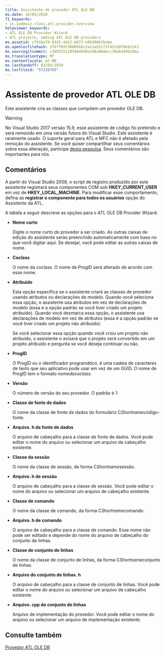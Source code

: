 ```yaml
---
title: Assistente de provedor ATL OLE DB
ms.date: 10/03/2018
f1_keywords:
- vc.codewiz.class.atl.provider.overview
helpviewer_keywords:
- ATL OLE DB Provider Wizard
- ATL projects, adding ATL OLE DB providers
ms.assetid: cf91ba78-01d1-4d12-b673-e95d96bfbebe
ms.openlocfilehash: 3f8ff69fd80056bc2ac5a52cf3f42c69f8e8c543
ms.sourcegitcommit: c3093251193944840e3d0a068ecc30e6449624ba
ms.translationtype: MT
ms.contentlocale: pt-BR
ms.lasthandoff: 03/04/2019
ms.locfileid: "57258769"
---
```

# <a name="atl-ole-db-provider-wizard"></a>Assistente de provedor ATL OLE DB

Este assistente cria as classes que compõem um provedor OLE DB.

> [!WARNING]
> No Visual Studio 2017 versão 15.9, esse assistente de código foi preterido e será removido em uma versão futura do Visual Studio. Este assistente é raramente usado. O suporte geral para ATL e MFC não é afetado pela remoção do assistente. Se você quiser compartilhar seus comentários sobre essa alteração, participe [desta pesquisa](https://www.surveymonkey.com/r/QDWKKCN). Seus comentários são importantes para nós.

## <a name="remarks"></a>Comentários

A partir do Visual Studio 2008, o script de registro produzido por este assistente registrará seus componentes COM sob **HKEY_CURRENT_USER** em vez de **HKEY_LOCAL_MACHINE**. Para modificar esse comportamento, defina as **registrar o componente para todos os usuários** opção do Assistente da ATL.

A tabela a seguir descreve as opções para o ATL OLE DB Provider Wizard:

- **Nome curto**

   Digite o nome curto do provedor a ser criado. As outras caixas de edição do assistente serão preenchido automaticamente com base no que você digitar aqui. Se desejar, você pode editar as outras caixas de nome.

- **Coclass**

   O nome da coclass. O nome de ProgID será alterado de acordo com esse nome.

- **Atribuído**

   Esta opção especifica se o assistente criará as classes de provedor usando atributos ou declarações de modelo. Quando você seleciona essa opção, o assistente usa atributos em vez de declarações de modelo (essa é a opção padrão se você tiver criado um projeto atribuído). Quando você desmarca essa opção, o assistente usa declarações de modelo em vez de atributos (essa é a opção padrão se você tiver criado um projeto não atribuído).

   Se você selecionar essa opção quando você criou um projeto não atribuído, o assistente o avisará que o projeto será convertido em um projeto atribuído e pergunta se você deseja continuar ou não.

- **ProgID**

   O ProgID ou o identificador programático, é uma cadeia de caracteres de texto que seu aplicativo pode usar em vez de um GUID. O nome de ProgID tem o formato *nomedacoclass*.

- **Versão**

   O número de versão do seu provedor. O padrão é 1.

- **Classe de fonte de dados**

   O nome da classe de fonte de dados do formulário C*Shortname*código-fonte.

- **Arquivo. h da fonte de dados**

   O arquivo de cabeçalho para a classe de fonte de dados. Você pode editar o nome do arquivo ou selecionar um arquivo de cabeçalho existente.

- **Classe da sessão**

   O nome da classe de sessão, de forma C*Shortname*sessão.

- **Arquivo. h de sessão**

   O arquivo de cabeçalho para a classe de sessão. Você pode editar o nome do arquivo ou selecionar um arquivo de cabeçalho existente.

- **Classe de comando**

   O nome da classe de comando, da forma C*Shortname*comando.

- **Arquivo. h de comando**

   O arquivo de cabeçalho para a classe de comando. Esse nome não pode ser editado e depende do nome do arquivo de cabeçalho do conjunto de linhas.

- **Classe de conjunto de linhas**

   O nome da classe de conjunto de linhas, da forma C*Shortname*conjunto de linhas.

- **Arquivo do conjunto de linhas. h**

   O arquivo de cabeçalho para a classe de conjunto de linhas. Você pode editar o nome do arquivo ou selecionar um arquivo de cabeçalho existente.

- **Arquivo. cpp do conjunto de linhas**

   Arquivo de implementação do provedor. Você pode editar o nome do arquivo ou selecionar um arquivo de implementação existente.

## <a name="see-also"></a>Consulte também

[Provedor ATL OLE DB](../../atl/reference/adding-an-atl-ole-db-provider.md)
